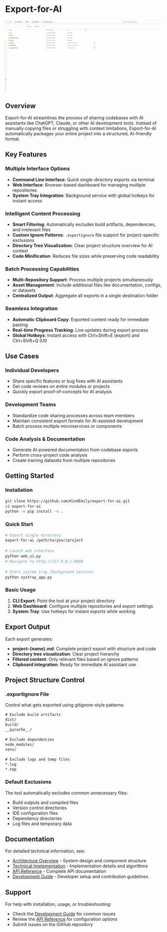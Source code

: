 # Export-for-AI

![usage gif](https://github.com/KindEmily/export-for-ai/blob/main/demo/export-for-ai-usage.gif?raw=true)

## Overview

Export-for-AI streamlines the process of sharing codebases with AI assistants like ChatGPT, Claude, or other AI development tools. Instead of manually copying files or struggling with context limitations, Export-for-AI automatically packages your entire project into a structured, AI-friendly format.

## Key Features

### Multiple Interface Options
- **Command Line Interface**: Quick single-directory exports via terminal
- **Web Interface**: Browser-based dashboard for managing multiple repositories
- **System Tray Integration**: Background service with global hotkeys for instant access

### Intelligent Content Processing
- **Smart Filtering**: Automatically excludes build artifacts, dependencies, and irrelevant files
- **Custom Ignore Patterns**: `.exportignore` file support for project-specific exclusions
- **Directory Tree Visualization**: Clear project structure overview for AI context
- **Code Minification**: Reduces file sizes while preserving code readability

### Batch Processing Capabilities
- **Multi-Repository Support**: Process multiple projects simultaneously
- **Asset Management**: Include additional files like documentation, configs, or datasets
- **Centralized Output**: Aggregate all exports in a single destination folder

### Seamless Integration
- **Automatic Clipboard Copy**: Exported content ready for immediate pasting
- **Real-time Progress Tracking**: Live updates during export process
- **Global Hotkeys**: Instant access with Ctrl+Shift+E (export) and Ctrl+Shift+Q (UI)

## Use Cases

### Individual Developers
- Share specific features or bug fixes with AI assistants
- Get code reviews on entire modules or projects
- Quickly export proof-of-concepts for AI analysis

### Development Teams
- Standardize code sharing processes across team members
- Maintain consistent export formats for AI-assisted development
- Batch process multiple microservices or components

### Code Analysis & Documentation
- Generate AI-powered documentation from codebase exports
- Perform cross-project code analysis
- Create training datasets from multiple repositories

## Getting Started

### Installation
```bash
git clone https://github.com/KindEmily/export-for-ai.git
cd export-for-ai
python -m pip install -e .
```

### Quick Start
```bash
# Export single directory
export-for-ai /path/to/your/project

# Launch web interface
python web_ui.py
# Navigate to http://127.0.0.1:8000

# Start system tray (background service)
python systray_app.py
```

### Basic Usage
1. **CLI Export**: Point the tool at your project directory
2. **Web Dashboard**: Configure multiple repositories and export settings
3. **System Tray**: Use hotkeys for instant exports while working

## Export Output

Each export generates:
- **project-{name}.md**: Complete project export with structure and code
- **Directory tree visualization**: Clear project hierarchy
- **Filtered content**: Only relevant files based on ignore patterns
- **Clipboard integration**: Ready for immediate AI assistant use

## Project Structure Control

### .exportignore File
Control what gets exported using gitignore-style patterns:

```
# Exclude build artifacts
dist/
build/
__pycache__/

# Exclude dependencies
node_modules/
venv/

# Exclude logs and temp files
*.log
*.tmp
```

### Default Exclusions
The tool automatically excludes common unnecessary files:
- Build outputs and compiled files
- Version control directories
- IDE configuration files
- Dependency directories
- Log files and temporary data

## Documentation

For detailed technical information, see:
- [Architecture Overview](docs/architecture.md) - System design and component structure
- [Technical Implementation](docs/technical-implementation.md) - Implementation details and algorithms
- [API Reference](docs/api-reference.md) - Complete API documentation
- [Development Guide](docs/development-guide.md) - Developer setup and contribution guidelines

## Support

For help with installation, usage, or troubleshooting:
- Check the [Development Guide](docs/development-guide.md) for common issues
- Review the [API Reference](docs/api-reference.md) for configuration options
- Submit issues on the GitHub repository